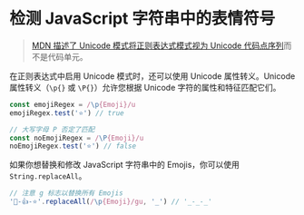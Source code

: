 # 检测 JavaScript 字符串中的表情符号

> [MDN 描述了 Unicode 模式将正则表达式模式视为 Unicode 代码点序列](https://developer.mozilla.org/en-US/docs/Web/JavaScript/Guide/Regular_Expressions#advanced_searching_with_flags)而不是代码单元。

在正则表达式中启用 Unicode 模式时，还可以使用 Unicode 属性转义。Unicode 属性转义（`\p{}` 或 `\P{}`）允许您根据 Unicode 字符的属性和特征匹配它们。

```js
const emojiRegex = /\p{Emoji}/u
emojiRegex.test('⭐') // true

// 大写字母 P 否定了匹配
const noEmojiRegex = /\P{Emoji}/u
noEmojiRegex.test('⭐') // false
```

如果你想替换和修改 JavaScript 字符串中的 Emojis，你可以使用 `String.replaceAll`。

```js
// 注意 g 标志以替换所有 Emojis
'🙈-👍-⭐'.replaceAll(/\p{Emoji}/gu, '_') // '_-_-_'
```
